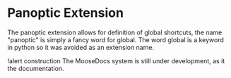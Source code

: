 # Panoptic Extension

The panoptic extension allows for definition of global shortcuts, the name "panoptic" is simply
a fancy word for global. The word global is a keyword in python so it was avoided as an extension
name.

!alert construction
The MooseDocs system is still under development, as it the documentation.
